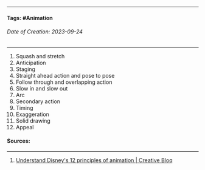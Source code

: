 __________________________________________________________________________
#### **Tags:** #Animation
###### *Date of Creation: 2023-09-24*
__________________________________________________________________________

1. Squash and stretch
2. Anticipation
3. Staging
4. Straight ahead action and pose to pose
5. Follow through and overlapping action
6. Slow in and slow out
7. Arc
8. Secondary action
9. Timing
10. Exaggeration
11. Solid drawing
12. Appeal

#### Sources:
__________________________________________________________________________
1. [Understand Disney's 12 principles of animation | Creative Bloq](https://www.creativebloq.com/advice/understand-the-12-principles-of-animation)
